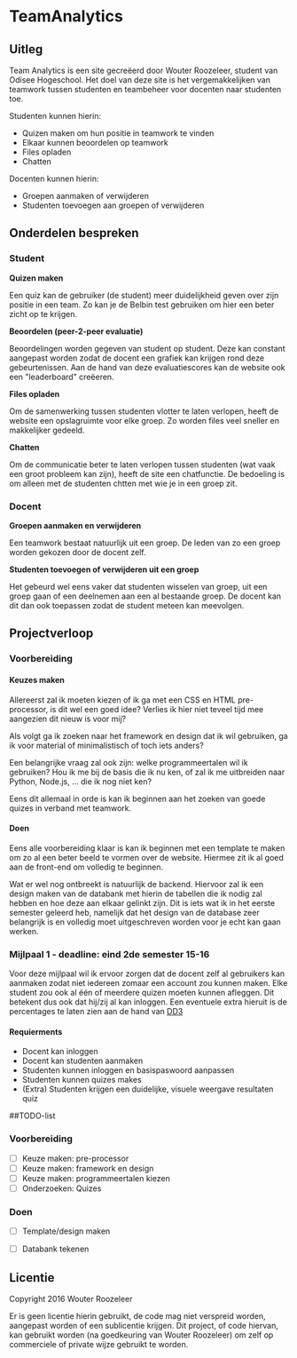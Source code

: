# TeamAnalytics

## Uitleg

Team Analytics is een site gecreëerd door Wouter Roozeleer, student van Odisee Hogeschool. Het doel van deze site is het vergemakkelijken van teamwork tussen studenten en teambeheer voor docenten naar studenten toe.

Studenten kunnen hierin:
- Quizen maken om hun positie in teamwork te vinden 
- Elkaar kunnen beoordelen op teamwork
- Files opladen 
- Chatten

Docenten kunnen hierin:
- Groepen aanmaken of verwijderen
- Studenten toevoegen aan groepen of verwijderen

## Onderdelen bespreken

### Student

**Quizen maken**

Een quiz kan de gebruiker (de student) meer duidelijkheid geven over zijn positie in een team. Zo kan je de Belbin test gebruiken om hier een beter zicht op te krijgen.

**Beoordelen (peer-2-peer evaluatie)**

Beoordelingen worden gegeven van student op student. Deze kan constant aangepast worden zodat de docent een grafiek kan krijgen rond deze gebeurtenissen. Aan de hand van deze evaluatiescores kan de website ook een "leaderboard" creëeren.

**Files opladen**

Om de samenwerking tussen studenten vlotter te laten verlopen, heeft de website een opslagruimte voor elke groep. Zo worden files veel sneller en makkelijker gedeeld.

**Chatten**

Om de communicatie beter te laten verlopen tussen studenten (wat vaak een groot probleem kan zijn), heeft de site een chatfunctie. De bedoeling is om alleen met de studenten chtten met wie je in een groep zit.

### Docent

**Groepen aanmaken en verwijderen**

Een teamwork bestaat natuurlijk uit een groep. De leden van zo een groep worden gekozen door de docent zelf.

**Studenten toevoegen of verwijderen uit een groep**

Het gebeurd wel eens vaker dat studenten wisselen van groep, uit een groep gaan of een deelnemen aan een al bestaande groep. De docent kan dit dan ook toepassen zodat de student meteen kan meevolgen.

## Projectverloop

### Voorbereiding

#### Keuzes maken

Allereerst zal ik moeten kiezen of ik ga met een CSS en HTML pre-processor, is dit wel een goed idee? Verlies ik hier niet teveel tijd mee aangezien dit nieuw is voor mij?

Als volgt ga ik zoeken naar het framework en design dat ik wil gebruiken, ga ik voor material of minimalistisch of toch iets anders?

Een belangrijke vraag zal ook zijn: welke programmeertalen wil ik gebruiken? Hou ik me bij de basis die ik nu ken, of zal ik me uitbreiden naar Python, Node.js, ... die ik nog niet ken?

Eens dit allemaal in orde is kan ik beginnen aan het zoeken van goede quizes in verband met teamwork.

#### Doen

Eens alle voorbereiding klaar is kan ik beginnen met een template te maken om zo al een beter beeld te vormen over de website. Hiermee zit ik al goed aan de front-end om volledig te beginnen. 

Wat er wel nog ontbreekt is natuurlijk de backend. Hiervoor zal ik een design maken van de databank met hierin de tabellen die ik nodig zal hebben en hoe deze aan elkaar gelinkt zijn. Dit is iets wat ik in het eerste semester geleerd heb, namelijk dat het design van de database zeer belangrijk is en volledig moet uitgeschreven worden voor je echt kan gaan werken. 

### Mijlpaal 1 - deadline: eind 2de semester 15-16

Voor deze mijlpaal wil ik ervoor zorgen dat de docent zelf al gebruikers kan aanmaken zodat niet iedereen zomaar een account zou kunnen maken. Elke student zou ook al één of meerdere quizen moeten kunnen afleggen. Dit betekent dus ook dat hij/zij al kan inloggen. Een eventuele extra hieruit is de percentages te laten zien aan de hand van [DD3](https://d3js.org)

#### Requierments

- Docent kan inloggen
- Docent kan studenten aanmaken
- Studenten kunnen inloggen en basispaswoord aanpassen
- Studenten kunnen quizes makes
- (Extra) Studenten krijgen een duidelijke, visuele weergave resultaten quiz 

##TODO-list

### Voorbereiding

* [ ] Keuze maken: pre-processor
* [ ] Keuze maken: framework en design
* [ ] Keuze maken: programmeertalen kiezen
* [ ] Onderzoeken: Quizes

### Doen

* [ ] Template/design maken
* [ ] Databank tekenen


## Licentie

Copyright 2016 Wouter Roozeleer

Er is geen licentie hierin gebruikt, de code mag niet verspreid worden, aangepast worden of een sublicentie krijgen. Dit project, of code hiervan, kan gebruikt worden (na goedkeuring van Wouter Roozeleer) om zelf op commerciele of private wijze gebruikt te worden.
